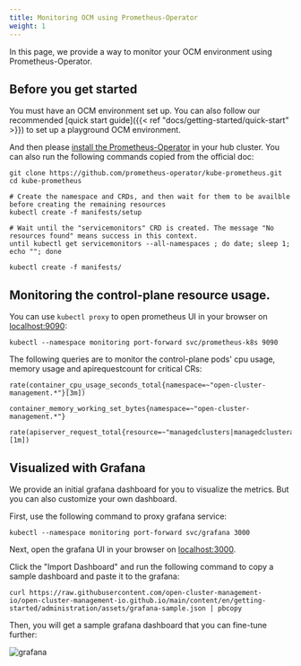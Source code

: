 ```yaml
---
title: Monitoring OCM using Prometheus-Operator
weight: 1
---
```




In this page, we provide a way to monitor your OCM environment using Prometheus-Operator.

## Before you get started

You must have an OCM environment set up. You can also follow our recommended [quick start guide]({{< ref "docs/getting-started/quick-start" >}}) to set up a playground OCM environment.

And then please [install the Prometheus-Operator](https://prometheus-operator.dev/docs/prologue/quick-start/) in your hub cluster. You can also run the following commands copied from the official doc:

```shell
git clone https://github.com/prometheus-operator/kube-prometheus.git
cd kube-prometheus

# Create the namespace and CRDs, and then wait for them to be availble before creating the remaining resources
kubectl create -f manifests/setup

# Wait until the "servicemonitors" CRD is created. The message "No resources found" means success in this context.
until kubectl get servicemonitors --all-namespaces ; do date; sleep 1; echo ""; done

kubectl create -f manifests/
```

## Monitoring the control-plane resource usage.

You can use `kubectl proxy` to open prometheus UI in your browser on [localhost:9090](http://localhost:9090/):

```shell
kubectl --namespace monitoring port-forward svc/prometheus-k8s 9090
```

The following queries are to monitor the control-plane pods' cpu usage, memory usage and apirequestcount for critical CRs:

```shell
rate(container_cpu_usage_seconds_total{namespace=~"open-cluster-management.*"}[3m])
```

```shell
container_memory_working_set_bytes{namespace=~"open-cluster-management.*"}
```

```shell
rate(apiserver_request_total{resource=~"managedclusters|managedclusteraddons|managedclustersetbindings|managedclustersets|addonplacementscores|placementdecisions|placements|manifestworks|manifestworkreplicasets"}[1m])
```

## Visualized with Grafana

We provide an initial grafana dashboard for you to visualize the metrics. But you can also customize your own dashboard.

First, use the following command to proxy grafana service:

```shell
kubectl --namespace monitoring port-forward svc/grafana 3000
```

Next, open the grafana UI in your browser on [localhost:3000](http://localhost:3000/login).

Click the "Import Dashboard" and run the following command to copy a sample dashboard and paste it to the grafana:

```shell
curl https://raw.githubusercontent.com/open-cluster-management-io/open-cluster-management-io.github.io/main/content/en/getting-started/administration/assets/grafana-sample.json | pbcopy
```

Then, you will get a sample grafana dashboard that you can fine-tune further:

![grafana](/sample-grafana.png)
